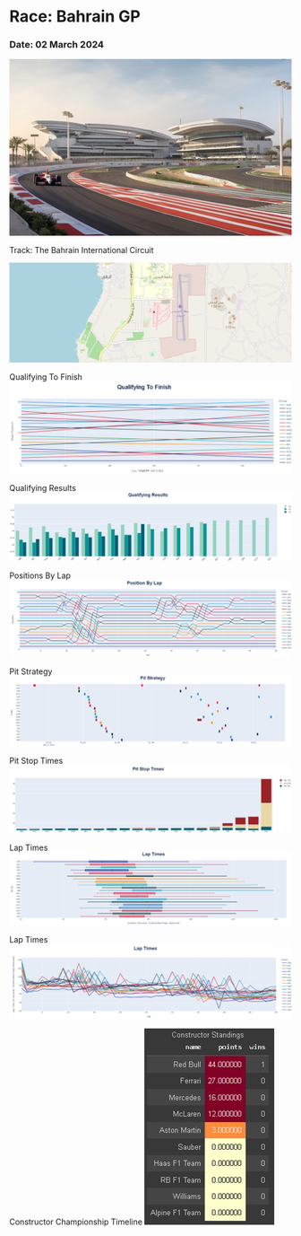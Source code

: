 # Race: Bahrain GP
### Date: 02 March 2024


![Home](./assets/stock.png)

Track: The Bahrain International Circuit

![Track](./assets/track.png)

Qualifying To Finish
![Qualifying To Finish](./assets/q-f.png)

Qualifying Results
![Qualifying Results](./assets/qualifying%20results.png)


Positions By Lap
![Positions By Lap](./assets/position%20by%20lap.png)

Pit Strategy
![Pit Strategy](./assets/Pit%20Strat.png)

Pit Stop Times
![Pit Stop Times](./assets/Pit%20stop%20times.png)

Lap Times
![Lap Times](./assets/lap%20times.png)

Lap Times
![Lap Times](./assets/lap%20times%20line.png)


Constructor Championship Timeline
![Constructor Championship Timeline](./assets/constructor%20standing.png)

